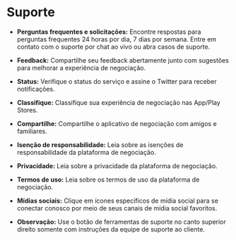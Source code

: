 # **Suporte**

- **Perguntas frequentes e solicitações:** Encontre respostas para perguntas frequentes 24 horas por dia, 7 dias por semana. Entre em contato com o suporte por chat ao vivo ou abra casos de suporte.
- **Feedback:** Compartilhe seu feedback abertamente junto com sugestões para melhorar a experiência de negociação.
- **Status:** Verifique o status do serviço e assine o Twitter para receber notificações.
- **Classifique:** Classifique sua experiência de negociação nas App/Play Stores.
- **Compartilhe:** Compartilhe o aplicativo de negociação com amigos e familiares.
- **Isenção de responsabilidade:** Leia sobre as isenções de responsabilidade da plataforma de negociação.
- **Privacidade:** Leia sobre a privacidade da plataforma de negociação.
- **Termos de uso:** Leia sobre os termos de uso da plataforma de negociação.
- **Mídias sociais:** Clique em ícones específicos de mídia social para se conectar conosco por meio de seus canais de mídia social favoritos.

- **Observação:** Use o botão de ferramentas de suporte no canto superior direito somente com instruções da equipe de suporte ao cliente.


